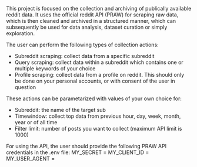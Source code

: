 This project is focused on the collection and archiving of publically available reddit data.
It uses the official reddit API (PRAW) for scraping raw data, which is then cleaned and archived in a structured manner,
which can subsequently be used for data analysis, dataset curation or simply exploration.

The user can perform the following types of collection actions:
  - Subreddit scraping: collect data from a specific subreddit
  - Query scraping: collect data within a subreddit which contains one or multiple keywords of your choice
  - Profile scraping: collect data from a profile on reddit. This should only be done on your personal accounts, or with consent of the user in question

These actions can be parametarized with values of your own choice for:
  - Subreddit: the name of the target sub
  - Timewindow: collect top data from previous hour, day, week, month, year or of all time
  - Filter limit: number of posts you want to collect (maximum API limit is 1000)

For using the API, the user should provide the following PRAW API credentials in the .env file:
MY_SECRET = 
MY_CLIENT_ID = 
MY_USER_AGENT = 
